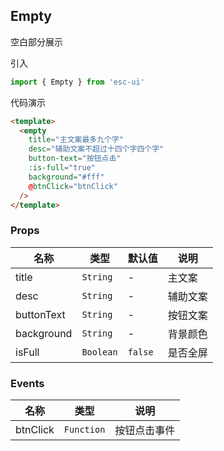 ## Empty

空白部分展示

引入

```js
import { Empty } from 'esc-ui'
```

代码演示

```html
<template>
  <empty
    title="主文案最多九个字"
    desc="辅助文案不超过十四个字四个字"
    button-text="按钮点击"
    :is-full="true"
    background="#fff"
    @btnClick="btnClick"
  />
</template>
```

### Props

名称|类型|默认值|说明
---|----|---|----
title|`String`|-|主文案
desc|`String`|-|辅助文案
buttonText|`String`|-|按钮文案
background|`String`|-|背景颜色
isFull|`Boolean`|`false`|是否全屏

### Events

名称|类型|说明
---|----|---
btnClick|`Function`|按钮点击事件
